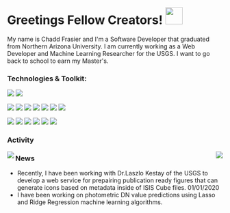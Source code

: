 # Greetings Fellow Creators! <img src="https://raw.githubusercontent.com/MartinHeinz/MartinHeinz/master/wave.gif" width="40px">

My name is Chadd Frasier and I'm a Software Developer that graduated from Northern Arizona University. I am currently working as a Web Developer and Machine Learning Researcher for the USGS. I want to go back to school to earn my Master's.

### Technologies & Toolkit:
![](https://img.shields.io/badge/OS-Linux-informational?style=plastic&logo=linux&logoColor=white&color=2496ED)
![](https://img.shields.io/badge/IDE-VS_Code-informational?style=plastic&logo=visual-studio-code&logoColor=white&color=007ACC)

![](https://img.shields.io/badge/Lang-C-informational?style=plastic&logo=c&logoColor=white&color=A8B9CC)
![](https://img.shields.io/badge/Lang-C++-informational?style=plastic&logo=c%2B%2B&logoColor=white&color=00599C)
![](https://img.shields.io/badge/Lang-C_Sharp-informational?style=plastic&logo=c-sharp&logoColor=white&color=239120)
![](https://img.shields.io/badge/Lang-Javascript-informational?style=plastic&logo=javascript&logoColor=white&color=F7DF1E)
![](https://img.shields.io/badge/Lang-Python-informational?style=plastic&logo=python&logoColor=white&color=3776AB)
![](https://img.shields.io/badge/Lang-Php-informational?style=plastic&logo=php&logoColor=white&color=777BB4)
![](https://img.shields.io/badge/Lang-R-informational?style=plastic&logo=r&logoColor=white&color=276DC3)

![](https://img.shields.io/badge/Tools-Anaconda-informational?style=plastic&logo=anaconda&logoColor=white&color=44A833)
![](https://img.shields.io/badge/Tools-CMake-informational?style=plastic&logo=cmake&logoColor=white&color=064F8C)
![](https://img.shields.io/badge/Tools-Cypress-informational?style=plastic&logo=cypress&logoColor=white&color=172023)
![](https://img.shields.io/badge/Tools-Docker-informational?style=plastic&logo=docker&logoColor=white&color=2981e6)
![](https://img.shields.io/badge/Tools-Node.js-informational?style=plastic&logo=node.js&logoColor=white&color=339933)
![](https://img.shields.io/badge/Tools-Unity-informational?style=plastic&logo=unity&logoColor=white&color=000000)


### Activity
<img align="left" src="https://github-readme-stats.vercel.app/api?username=ChaddFrasier&hide=contribs&show_icons=true&theme=yeblu&card_width=250" />
<img align="right" src="https://github-readme-stats.vercel.app/api/top-langs/?username=ChaddFrasier&theme=yeblu&layout=compact&card_width=250" />


### News
- Recently, I have been working with Dr.Laszlo Kestay of the USGS to develop a web service for prepairing publication ready figures that can generate icons based on metadata inside of ISIS Cube files. 01/01/2020
- I have been working on photometric DN value predictions using Lasso and Ridge Regression machine learning algorithms.

<!--
**ChaddFrasier/ChaddFrasier** is a ✨ _special_ ✨ repository because its `README.md` (this file) appears on your GitHub profile.

Here are some ideas to get you started:

- 🔭 I’m currently working on ...
- 🌱 I’m currently learning ...
- 👯 I’m looking to collaborate on ...
- 🤔 I’m looking for help with ...
- 💬 Ask me about ...
- 📫 How to reach me: ...
- 😄 Pronouns: ...
- ⚡ Fun fact: ...
-->
